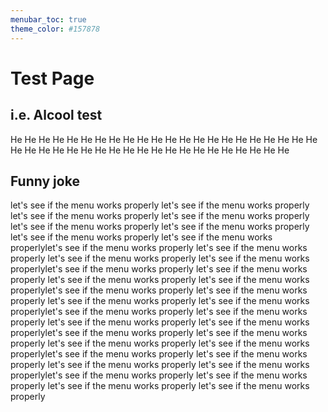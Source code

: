 ```yaml
---
menubar_toc: true
theme_color: #157878
---
```


# Test Page

## i.e. Alcool test
He He He
He He He
He He He
He He He
He He He
He He He
He He He
He He He
He He He
He He He
He He He
He He He
He He He
He He He

## Funny joke
let's see if the menu works properly
let's see if the menu works properly
let's see if the menu works properly
let's see if the menu works properly
let's see if the menu works properly
let's see if the menu works properly
let's see if the menu works properly
let's see if the menu works properlylet's see if the menu works properly
let's see if the menu works properly
let's see if the menu works properly
let's see if the menu works properlylet's see if the menu works properly
let's see if the menu works properly
let's see if the menu works properly
let's see if the menu works properlylet's see if the menu works properly
let's see if the menu works properly
let's see if the menu works properly
let's see if the menu works properlylet's see if the menu works properly
let's see if the menu works properly
let's see if the menu works properly
let's see if the menu works properlylet's see if the menu works properly
let's see if the menu works properly
let's see if the menu works properly
let's see if the menu works properlylet's see if the menu works properly
let's see if the menu works properly
let's see if the menu works properly
let's see if the menu works properlylet's see if the menu works properly
let's see if the menu works properly
let's see if the menu works properly
let's see if the menu works properly